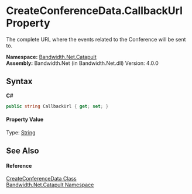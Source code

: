 ﻿# CreateConferenceData.CallbackUrl Property 
 

The complete URL where the events related to the Conference will be sent to.

**Namespace:**&nbsp;<a href ="N_Bandwidth_Net_Catapult.md">Bandwidth.Net.Catapult</a><br />**Assembly:**&nbsp;Bandwidth.Net (in Bandwidth.Net.dll) Version: 4.0.0

## Syntax

**C#**<br />
``` C#
public string CallbackUrl { get; set; }
```


#### Property Value
Type: <a href="http://msdn2.microsoft.com/en-us/library/s1wwdcbf" target="_blank">String</a>

## See Also


#### Reference
<a href ="T_Bandwidth_Net_Catapult_CreateConferenceData.md">CreateConferenceData Class</a><br /><a href ="N_Bandwidth_Net_Catapult.md">Bandwidth.Net.Catapult Namespace</a><br />